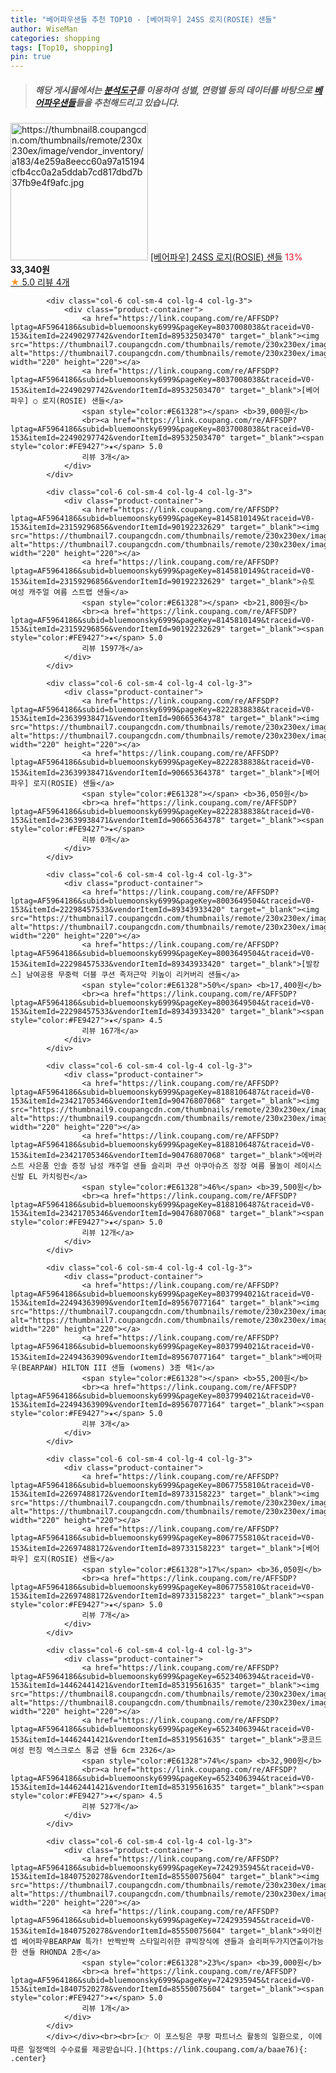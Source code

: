 ```yaml
---
title: "베어파우샌들 추천 TOP10 - [베어파우] 24SS 로지(ROSIE) 샌들"
author: WiseMan
categories: shopping
tags: [Top10, shopping]
pin: true
---
```


> ##### 해당 게시물에서는 [**분석도구**](https://itemscout.io/)를 이용하여 **성별**, **연령별** 등의 데이터를 바탕으로 [**베어파우샌들**](https://link.coupang.com/a/baae76)들을 추천해드리고 있습니다.
<div class="container"><div class="row">
            <div class="col-6 col-sm-4 col-lg-4 col-lg-3">
                <div class="product-container">
                    <a href="https://link.coupang.com/re/AFFSDP?lptag=AF5964186&subid=bluemoonsky6999&pageKey=8017750752&traceid=V0-153&itemId=22395173140&vendorItemId=89631256373" target="_blank"><img src="https://thumbnail8.coupangcdn.com/thumbnails/remote/230x230ex/image/vendor_inventory/a183/4e259a8eecc60a97a15194cfb4cc0a2a5ddab7cd817dbd7b37fb9e4f9afc.jpg" alt="https://thumbnail8.coupangcdn.com/thumbnails/remote/230x230ex/image/vendor_inventory/a183/4e259a8eecc60a97a15194cfb4cc0a2a5ddab7cd817dbd7b37fb9e4f9afc.jpg" width="220" height="220"></a>
                    <a href="https://link.coupang.com/re/AFFSDP?lptag=AF5964186&subid=bluemoonsky6999&pageKey=8017750752&traceid=V0-153&itemId=22395173140&vendorItemId=89631256373" target="_blank">[베어파우] 24SS 로지(ROSIE) 샌들</a>
                    <span style="color:#E61328">13%</span> <b>33,340원</b>
                    <br><a href="https://link.coupang.com/re/AFFSDP?lptag=AF5964186&subid=bluemoonsky6999&pageKey=8017750752&traceid=V0-153&itemId=22395173140&vendorItemId=89631256373" target="_blank"><span style="color:#FE9427">★</span> 5.0
                    리뷰 4개</a>
                </div>
            </div>
            
            <div class="col-6 col-sm-4 col-lg-4 col-lg-3">
                <div class="product-container">
                    <a href="https://link.coupang.com/re/AFFSDP?lptag=AF5964186&subid=bluemoonsky6999&pageKey=8037008038&traceid=V0-153&itemId=22490297742&vendorItemId=89532503470" target="_blank"><img src="https://thumbnail7.coupangcdn.com/thumbnails/remote/230x230ex/image/vendor_inventory/fc6f/c767d9a982bd97ae621826cd593e517b1303ca6ae01fcfc1b231b4a77788.jpg" alt="https://thumbnail7.coupangcdn.com/thumbnails/remote/230x230ex/image/vendor_inventory/fc6f/c767d9a982bd97ae621826cd593e517b1303ca6ae01fcfc1b231b4a77788.jpg" width="220" height="220"></a>
                    <a href="https://link.coupang.com/re/AFFSDP?lptag=AF5964186&subid=bluemoonsky6999&pageKey=8037008038&traceid=V0-153&itemId=22490297742&vendorItemId=89532503470" target="_blank">[베어파우] ○ 로지(ROSIE) 샌들</a>
                    <span style="color:#E61328"></span> <b>39,000원</b>
                    <br><a href="https://link.coupang.com/re/AFFSDP?lptag=AF5964186&subid=bluemoonsky6999&pageKey=8037008038&traceid=V0-153&itemId=22490297742&vendorItemId=89532503470" target="_blank"><span style="color:#FE9427">★</span> 5.0
                    리뷰 3개</a>
                </div>
            </div>
            
            <div class="col-6 col-sm-4 col-lg-4 col-lg-3">
                <div class="product-container">
                    <a href="https://link.coupang.com/re/AFFSDP?lptag=AF5964186&subid=bluemoonsky6999&pageKey=8145810149&traceid=V0-153&itemId=23159296856&vendorItemId=90192232629" target="_blank"><img src="https://thumbnail7.coupangcdn.com/thumbnails/remote/230x230ex/image/vendor_inventory/46d3/87b2b68489543b10fbe4f67d4ffd4c78b81f031a27704bac4b43e34931c5.jpg" alt="https://thumbnail7.coupangcdn.com/thumbnails/remote/230x230ex/image/vendor_inventory/46d3/87b2b68489543b10fbe4f67d4ffd4c78b81f031a27704bac4b43e34931c5.jpg" width="220" height="220"></a>
                    <a href="https://link.coupang.com/re/AFFSDP?lptag=AF5964186&subid=bluemoonsky6999&pageKey=8145810149&traceid=V0-153&itemId=23159296856&vendorItemId=90192232629" target="_blank">슈토 여성 캐주얼 여름 스트랩 샌들</a>
                    <span style="color:#E61328"></span> <b>21,800원</b>
                    <br><a href="https://link.coupang.com/re/AFFSDP?lptag=AF5964186&subid=bluemoonsky6999&pageKey=8145810149&traceid=V0-153&itemId=23159296856&vendorItemId=90192232629" target="_blank"><span style="color:#FE9427">★</span> 5.0
                    리뷰 1597개</a>
                </div>
            </div>
            
            <div class="col-6 col-sm-4 col-lg-4 col-lg-3">
                <div class="product-container">
                    <a href="https://link.coupang.com/re/AFFSDP?lptag=AF5964186&subid=bluemoonsky6999&pageKey=8222838838&traceid=V0-153&itemId=23639938471&vendorItemId=90665364378" target="_blank"><img src="https://thumbnail7.coupangcdn.com/thumbnails/remote/230x230ex/image/vendor_inventory/2bc9/03b9cb33028b2d0a98035a28a2eed780b5767da52c3e6fd75bf8bb10ff43.jpg" alt="https://thumbnail7.coupangcdn.com/thumbnails/remote/230x230ex/image/vendor_inventory/2bc9/03b9cb33028b2d0a98035a28a2eed780b5767da52c3e6fd75bf8bb10ff43.jpg" width="220" height="220"></a>
                    <a href="https://link.coupang.com/re/AFFSDP?lptag=AF5964186&subid=bluemoonsky6999&pageKey=8222838838&traceid=V0-153&itemId=23639938471&vendorItemId=90665364378" target="_blank">[베어파우] 로지(ROSIE) 샌들</a>
                    <span style="color:#E61328"></span> <b>36,050원</b>
                    <br><a href="https://link.coupang.com/re/AFFSDP?lptag=AF5964186&subid=bluemoonsky6999&pageKey=8222838838&traceid=V0-153&itemId=23639938471&vendorItemId=90665364378" target="_blank"><span style="color:#FE9427">★</span> 
                    리뷰 0개</a>
                </div>
            </div>
            
            <div class="col-6 col-sm-4 col-lg-4 col-lg-3">
                <div class="product-container">
                    <a href="https://link.coupang.com/re/AFFSDP?lptag=AF5964186&subid=bluemoonsky6999&pageKey=8003649504&traceid=V0-153&itemId=22298457533&vendorItemId=89343933420" target="_blank"><img src="https://thumbnail7.coupangcdn.com/thumbnails/remote/230x230ex/image/vendor_inventory/a0b5/d96322e8e1325d1691887b707923146bc696354c9d162103c286b599b6e9.jpg" alt="https://thumbnail7.coupangcdn.com/thumbnails/remote/230x230ex/image/vendor_inventory/a0b5/d96322e8e1325d1691887b707923146bc696354c9d162103c286b599b6e9.jpg" width="220" height="220"></a>
                    <a href="https://link.coupang.com/re/AFFSDP?lptag=AF5964186&subid=bluemoonsky6999&pageKey=8003649504&traceid=V0-153&itemId=22298457533&vendorItemId=89343933420" target="_blank">[발캉스] 남여공용 무중력 더블 쿠션 족저근막 키높이 리커버리 샌들</a>
                    <span style="color:#E61328">50%</span> <b>17,400원</b>
                    <br><a href="https://link.coupang.com/re/AFFSDP?lptag=AF5964186&subid=bluemoonsky6999&pageKey=8003649504&traceid=V0-153&itemId=22298457533&vendorItemId=89343933420" target="_blank"><span style="color:#FE9427">★</span> 4.5
                    리뷰 167개</a>
                </div>
            </div>
            
            <div class="col-6 col-sm-4 col-lg-4 col-lg-3">
                <div class="product-container">
                    <a href="https://link.coupang.com/re/AFFSDP?lptag=AF5964186&subid=bluemoonsky6999&pageKey=8188106487&traceid=V0-153&itemId=23421705346&vendorItemId=90476807068" target="_blank"><img src="https://thumbnail9.coupangcdn.com/thumbnails/remote/230x230ex/image/vendor_inventory/7edc/bd14218ba0ece180b590e3239393c248d3c8c513713b8ad13e15c74aa5f7.jpg" alt="https://thumbnail9.coupangcdn.com/thumbnails/remote/230x230ex/image/vendor_inventory/7edc/bd14218ba0ece180b590e3239393c248d3c8c513713b8ad13e15c74aa5f7.jpg" width="220" height="220"></a>
                    <a href="https://link.coupang.com/re/AFFSDP?lptag=AF5964186&subid=bluemoonsky6999&pageKey=8188106487&traceid=V0-153&itemId=23421705346&vendorItemId=90476807068" target="_blank">에버라스트 사은품 인솔 증정 남성 캐주얼 샌들 슬리퍼 쿠션 아쿠아슈즈 정장 여름 물놀이 레이시스 신발 EL 카치링컨</a>
                    <span style="color:#E61328">46%</span> <b>39,500원</b>
                    <br><a href="https://link.coupang.com/re/AFFSDP?lptag=AF5964186&subid=bluemoonsky6999&pageKey=8188106487&traceid=V0-153&itemId=23421705346&vendorItemId=90476807068" target="_blank"><span style="color:#FE9427">★</span> 5.0
                    리뷰 12개</a>
                </div>
            </div>
            
            <div class="col-6 col-sm-4 col-lg-4 col-lg-3">
                <div class="product-container">
                    <a href="https://link.coupang.com/re/AFFSDP?lptag=AF5964186&subid=bluemoonsky6999&pageKey=8037994021&traceid=V0-153&itemId=22494363909&vendorItemId=89567077164" target="_blank"><img src="https://thumbnail7.coupangcdn.com/thumbnails/remote/230x230ex/image/vendor_inventory/8bfd/3d29a9f6f927ccf7c0f294e7a8588268d0b38eca0cd48a9ae2bc514b98fe.jpg" alt="https://thumbnail7.coupangcdn.com/thumbnails/remote/230x230ex/image/vendor_inventory/8bfd/3d29a9f6f927ccf7c0f294e7a8588268d0b38eca0cd48a9ae2bc514b98fe.jpg" width="220" height="220"></a>
                    <a href="https://link.coupang.com/re/AFFSDP?lptag=AF5964186&subid=bluemoonsky6999&pageKey=8037994021&traceid=V0-153&itemId=22494363909&vendorItemId=89567077164" target="_blank">베어파우(BEARPAW) HILTON III 샌들 (womens) 3종 택1</a>
                    <span style="color:#E61328"></span> <b>55,200원</b>
                    <br><a href="https://link.coupang.com/re/AFFSDP?lptag=AF5964186&subid=bluemoonsky6999&pageKey=8037994021&traceid=V0-153&itemId=22494363909&vendorItemId=89567077164" target="_blank"><span style="color:#FE9427">★</span> 5.0
                    리뷰 3개</a>
                </div>
            </div>
            
            <div class="col-6 col-sm-4 col-lg-4 col-lg-3">
                <div class="product-container">
                    <a href="https://link.coupang.com/re/AFFSDP?lptag=AF5964186&subid=bluemoonsky6999&pageKey=8067755810&traceid=V0-153&itemId=22697488172&vendorItemId=89733158223" target="_blank"><img src="https://thumbnail7.coupangcdn.com/thumbnails/remote/230x230ex/image/vendor_inventory/2bc9/03b9cb33028b2d0a98035a28a2eed780b5767da52c3e6fd75bf8bb10ff43.jpg" alt="https://thumbnail7.coupangcdn.com/thumbnails/remote/230x230ex/image/vendor_inventory/2bc9/03b9cb33028b2d0a98035a28a2eed780b5767da52c3e6fd75bf8bb10ff43.jpg" width="220" height="220"></a>
                    <a href="https://link.coupang.com/re/AFFSDP?lptag=AF5964186&subid=bluemoonsky6999&pageKey=8067755810&traceid=V0-153&itemId=22697488172&vendorItemId=89733158223" target="_blank">[베어파우] 로지(ROSIE) 샌들</a>
                    <span style="color:#E61328">17%</span> <b>36,050원</b>
                    <br><a href="https://link.coupang.com/re/AFFSDP?lptag=AF5964186&subid=bluemoonsky6999&pageKey=8067755810&traceid=V0-153&itemId=22697488172&vendorItemId=89733158223" target="_blank"><span style="color:#FE9427">★</span> 5.0
                    리뷰 7개</a>
                </div>
            </div>
            
            <div class="col-6 col-sm-4 col-lg-4 col-lg-3">
                <div class="product-container">
                    <a href="https://link.coupang.com/re/AFFSDP?lptag=AF5964186&subid=bluemoonsky6999&pageKey=6523406394&traceid=V0-153&itemId=14462441421&vendorItemId=85319561635" target="_blank"><img src="https://thumbnail8.coupangcdn.com/thumbnails/remote/230x230ex/image/vendor_inventory/befa/3b33fbb2200d8891f33343c5a98823c78605ab6c00d3163b48a76ed5c30c.jpg" alt="https://thumbnail8.coupangcdn.com/thumbnails/remote/230x230ex/image/vendor_inventory/befa/3b33fbb2200d8891f33343c5a98823c78605ab6c00d3163b48a76ed5c30c.jpg" width="220" height="220"></a>
                    <a href="https://link.coupang.com/re/AFFSDP?lptag=AF5964186&subid=bluemoonsky6999&pageKey=6523406394&traceid=V0-153&itemId=14462441421&vendorItemId=85319561635" target="_blank">콩코드 여성 펀칭 엑스크로스 통굽 샌들 6cm 2326</a>
                    <span style="color:#E61328">74%</span> <b>32,900원</b>
                    <br><a href="https://link.coupang.com/re/AFFSDP?lptag=AF5964186&subid=bluemoonsky6999&pageKey=6523406394&traceid=V0-153&itemId=14462441421&vendorItemId=85319561635" target="_blank"><span style="color:#FE9427">★</span> 4.5
                    리뷰 527개</a>
                </div>
            </div>
            
            <div class="col-6 col-sm-4 col-lg-4 col-lg-3">
                <div class="product-container">
                    <a href="https://link.coupang.com/re/AFFSDP?lptag=AF5964186&subid=bluemoonsky6999&pageKey=7242935945&traceid=V0-153&itemId=18407520278&vendorItemId=85550075604" target="_blank"><img src="https://thumbnail7.coupangcdn.com/thumbnails/remote/230x230ex/image/vendor_inventory/854f/cdcb014d23e0d0aca5cf32aeeb60a45a6ceca5efc919f10b1e541edebdc6.jpg" alt="https://thumbnail7.coupangcdn.com/thumbnails/remote/230x230ex/image/vendor_inventory/854f/cdcb014d23e0d0aca5cf32aeeb60a45a6ceca5efc919f10b1e541edebdc6.jpg" width="220" height="220"></a>
                    <a href="https://link.coupang.com/re/AFFSDP?lptag=AF5964186&subid=bluemoonsky6999&pageKey=7242935945&traceid=V0-153&itemId=18407520278&vendorItemId=85550075604" target="_blank">와이컨셉 베어파우BEARPAW 특가! 반짝반짝 스타일리쉬한 큐빅장식에 샌들과 슬리퍼두가지연출이가능한 샌들 RHONDA 2종</a>
                    <span style="color:#E61328">23%</span> <b>39,000원</b>
                    <br><a href="https://link.coupang.com/re/AFFSDP?lptag=AF5964186&subid=bluemoonsky6999&pageKey=7242935945&traceid=V0-153&itemId=18407520278&vendorItemId=85550075604" target="_blank"><span style="color:#FE9427">★</span> 5.0
                    리뷰 1개</a>
                </div>
            </div>
            </div></div><br><br>[👉 이 포스팅은 쿠팡 파트너스 활동의 일환으로, 이에 따른 일정액의 수수료를 제공받습니다.](https://link.coupang.com/a/baae76){: .center}